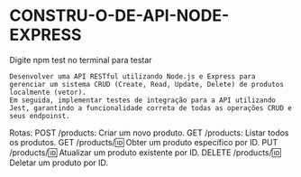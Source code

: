 # CONSTRU-O-DE-API-NODE-EXPRESS
Digite npm test no terminal para testar



    Desenvolver uma API RESTful utilizando Node.js e Express para gerenciar um sistema CRUD (Create, Read, Update, Delete) de produtos localmente (vetor). 
    Em seguida, implementar testes de integração para a API utilizando Jest, garantindo a funcionalidade correta de todas as operações CRUD e seus endpoinst.

Rotas: 
POST /products: Criar um novo produto.
GET /products: Listar todos os produtos.
GET /products/:id: Obter um produto específico por ID.
PUT /products/:id: Atualizar um produto existente por ID.
DELETE /products/:id: Deletar um produto por ID.
